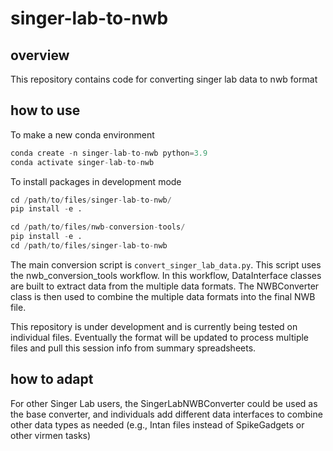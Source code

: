 # singer-lab-to-nwb

## overview

This repository contains code for converting singer lab data to nwb format

## how to use

To make a new conda environment
```python
conda create -n singer-lab-to-nwb python=3.9
conda activate singer-lab-to-nwb
```

To install packages in development mode

```python
cd /path/to/files/singer-lab-to-nwb/
pip install -e .

cd /path/to/files/nwb-conversion-tools/
pip install -e . 
cd /path/to/files/singer-lab-to-nwb
```

The main conversion script is `convert_singer_lab_data.py`. This script uses the nwb_conversion_tools workflow.
In this workflow, DataInterface classes are built to extract data from the multiple data formats.
The NWBConverter class is then used to combine the  multiple data formats into the final NWB file.

This repository is under development and is currently being tested on individual files. Eventually the format will be
updated to process multiple files and pull this session info from summary spreadsheets.

## how to adapt

For other Singer Lab users, the SingerLabNWBConverter could be used as the base converter, and individuals add different
data interfaces to combine other data types as needed (e.g., Intan files instead of SpikeGadgets or other virmen tasks)